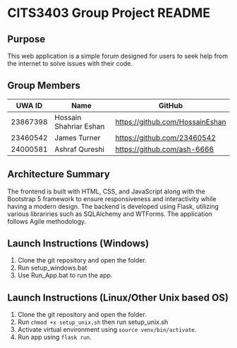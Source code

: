 # CITS3403 Group Project README

## Purpose
This web application is a simple forum designed for users to seek help from the internet to solve issues with their code.

## Group Members
| UWA ID    | Name                   | GitHub                          |
|-----------|------------------------|---------------------------------|
| 23867398  | Hossain Shahriar Eshan | https://github.com/HossainEshan |
| 23460542  | James Turner           | https://github.com/23460542     |
| 24000581  | Ashraf Qureshi         | https://github.com/ash-6666     |

## Architecture Summary
The frontend is built with HTML, CSS, and JavaScript along with the Bootstrap 5 framework to ensure responsiveness and interactivity while having a modern design. The backend is developed using Flask, utilizing various librariries such as SQLAlchemy and WTForms. The application follows Agile methodology.

## Launch Instructions (Windows)
1. Clone the git repository and open the folder.
2. Run setup_windows.bat
3. Use Run_App.bat to run the app.

## Launch Instructions (Linux/Other Unix based OS)
1. Clone the git repository and open the folder.
2. Run `chmod +x setup_unix.sh` then run setup_unix.sh
3. Activate virtual environment using `source venv/bin/activate`.
4. Run app using `flask run`.

